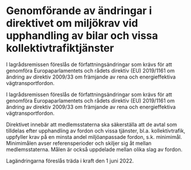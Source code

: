 # Genomförande av ändringar i direktivet om miljökrav vid upphandling av bilar och vissa kollektivtrafiktjänster

I lagrådsremissen föreslås de författningsändringar som krävs för att genomföra Europaparlamentets och rådets direktiv (EU) 2019/1161 om ändring av direktiv 2009/33 om främjande av rena och energieffektiva vägtransportfordon.

I lagrådsremissen föreslås de författningsändringar som krävs för att genomföra Europaparlamentets och rådets direktiv (EU) 2019/1161 om ändring av direktiv 2009/33 om främjande av rena och energieffektiva vägtransportfordon.

Direktivet innebär att medlemsstaterna ska säkerställa att de avtal som
tilldelas efter upphandling av fordon och vissa tjänster, bl.a. kollektivtrafik,
uppfyller krav på en minsta andel miljöanpassade fordon, s.k.
minimimål. Minimimålen avser referensperioder och skiljer sig åt mellan
medlemsstaterna. Målen är också uppdelade mellan olika slag av fordon.

Lagändringarna föreslås träda i kraft den 1 juni 2022.
